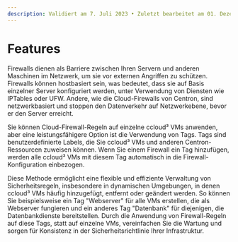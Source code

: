 ```yaml
---
description: Validiert am 7. Juli 2023 • Zuletzt bearbeitet am 01. Dezember 2023
---
```


# Features

Firewalls dienen als Barriere zwischen Ihren Servern und anderen Maschinen im Netzwerk, um sie vor externen Angriffen zu schützen. Firewalls können hostbasiert sein, was bedeutet, dass sie auf Basis einzelner Server konfiguriert werden, unter Verwendung von Diensten wie IPTables oder UFW. Andere, wie die Cloud-Firewalls von Centron, sind netzwerkbasiert und stoppen den Datenverkehr auf Netzwerkebene, bevor er den Server erreicht.

Sie können Cloud-Firewall-Regeln auf einzelne ccloud³ VMs anwenden, aber eine leistungsfähigere Option ist die Verwendung von Tags. Tags sind benutzerdefinierte Labels, die Sie ccloud³ VMs und anderen Centron-Ressourcen zuweisen können. Wenn Sie einem Firewall ein Tag hinzufügen, werden alle ccloud³ VMs mit diesem Tag automatisch in die Firewall-Konfiguration einbezogen.

Diese Methode ermöglicht eine flexible und effiziente Verwaltung von Sicherheitsregeln, insbesondere in dynamischen Umgebungen, in denen ccloud³ VMs häufig hinzugefügt, entfernt oder geändert werden. So können Sie beispielsweise ein Tag "Webserver" für alle VMs erstellen, die als Webserver fungieren und ein anderes Tag "Datenbank" für diejenigen, die Datenbankdienste bereitstellen. Durch die Anwendung von Firewall-Regeln auf diese Tags, statt auf einzelne VMs, vereinfachen Sie die Wartung und sorgen für Konsistenz in der Sicherheitsrichtlinie Ihrer Infrastruktur.

